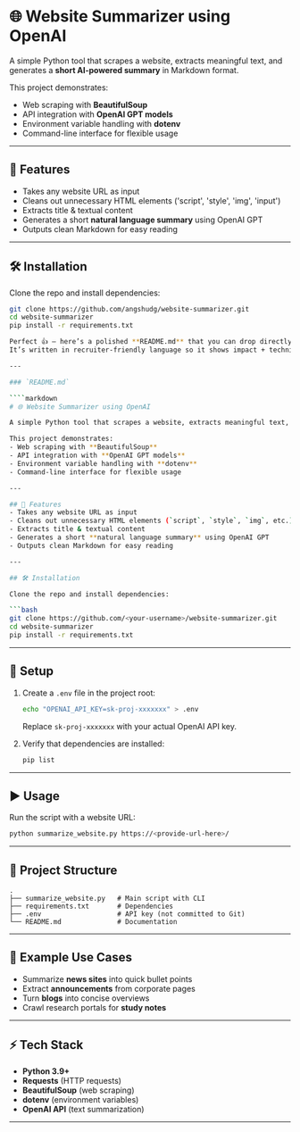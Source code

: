 # 🌐 Website Summarizer using OpenAI

A simple Python tool that scrapes a website, extracts meaningful text, and generates a **short AI-powered summary** in Markdown format.  

This project demonstrates:
- Web scraping with **BeautifulSoup**
- API integration with **OpenAI GPT models**
- Environment variable handling with **dotenv**
- Command-line interface for flexible usage

---

## 🚀 Features
- Takes any website URL as input
- Cleans out unnecessary HTML elements ('script', 'style', 'img', 'input')
- Extracts title & textual content
- Generates a short **natural language summary** using OpenAI GPT
- Outputs clean Markdown for easy reading

---

## 🛠️ Installation

Clone the repo and install dependencies:

```bash
git clone https://github.com/angshudg/website-summarizer.git
cd website-summarizer
pip install -r requirements.txt

Perfect 👍 — here’s a polished **README.md** that you can drop directly into your GitHub repo.
It’s written in recruiter-friendly language so it shows impact + technical depth.

---

### `README.md`

````markdown
# 🌐 Website Summarizer using OpenAI

A simple Python tool that scrapes a website, extracts meaningful text, and generates a **short AI-powered summary** in Markdown format.  

This project demonstrates:
- Web scraping with **BeautifulSoup**
- API integration with **OpenAI GPT models**
- Environment variable handling with **dotenv**
- Command-line interface for flexible usage

---

## 🚀 Features
- Takes any website URL as input
- Cleans out unnecessary HTML elements (`script`, `style`, `img`, etc.)
- Extracts title & textual content
- Generates a short **natural language summary** using OpenAI GPT
- Outputs clean Markdown for easy reading

---

## 🛠️ Installation

Clone the repo and install dependencies:

```bash
git clone https://github.com/<your-username>/website-summarizer.git
cd website-summarizer
pip install -r requirements.txt
````

---

## 🔑 Setup

1. Create a `.env` file in the project root:

   ```bash
   echo "OPENAI_API_KEY=sk-proj-xxxxxxx" > .env
   ```

   Replace `sk-proj-xxxxxxx` with your actual OpenAI API key.

2. Verify that dependencies are installed:

   ```bash
   pip list
   ```

---

## ▶️ Usage

Run the script with a website URL:

```bash
python summarize_website.py https://<provide-url-here>/
```

---

## 📂 Project Structure

```
.
├── summarize_website.py   # Main script with CLI
├── requirements.txt       # Dependencies
├── .env                   # API key (not committed to Git)
└── README.md              # Documentation
```

---

## 📌 Example Use Cases

* Summarize **news sites** into quick bullet points
* Extract **announcements** from corporate pages
* Turn **blogs** into concise overviews
* Crawl research portals for **study notes**

---

## ⚡ Tech Stack

* **Python 3.9+**
* **Requests** (HTTP requests)
* **BeautifulSoup** (web scraping)
* **dotenv** (environment variables)
* **OpenAI API** (text summarization)

---
